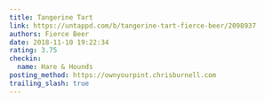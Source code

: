 ```yaml
---
title: Tangerine Tart
link: https://untappd.com/b/tangerine-tart-fierce-beer/2098937
authors: Fierce Beer
date: 2018-11-10 19:22:34
rating: 3.75
checkin:
  name: Hare & Hounds
posting_method: https://ownyourpint.chrisburnell.com
trailing_slash: true
---
```

